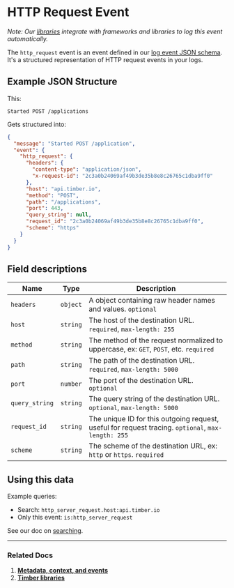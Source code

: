 # HTTP Request Event

*Note: Our [libraries](/languages) integrate with frameworks and libraries to log this event automatically.*

The `http_request` event is an event defined in our [log event JSON schema](/concepts/log-event-json-schema). It's a structured representation of HTTP request events in your logs.

## Example JSON Structure

This:

```
Started POST /applications
```

Gets structured into:

```json
{
  "message": "Started POST /application",
  "event": {
    "http_request": {
      "headers": {
        "content-type": "application/json",
        "x-request-id": "2c3a0b24069af49b3de35b8e8c26765c1dba9ff0"
      },
      "host": "api.timber.io",
      "method": "POST",
      "path": "/applications",
      "port": 443,
      "query_string": null,
      "request_id": "2c3a0b24069af49b3de35b8e8c26765c1dba9ff0",
      "scheme": "https"
    }
  }
}
```


## Field descriptions

Name | Type | Description
-----|------|------------
`headers` | `object` | A object containing raw header names and values. `optional`
`host` | `string` | The host of the destination URL. `required`, `max-length: 255`
`method` | `string` | The method of the request normalized to uppercase, ex: `GET`, `POST`, etc. `required`
`path` | `string` | The path of the destination URL. `required`, `max-length: 5000`
`port` | `number` | The port of the destination URL. `optional`
`query_string` | `string` | The query string of the destination URL. `optional`, `max-length: 5000`
`request_id` | `string` | The unique ID for this outgoing request, useful for request tracing. `optional`, `max-length: 255`
`scheme` | `string` | The scheme of the destination URL, ex: `http` or `https`. `required`


## Using this data

Example queries:

* Search: `http_server_request.host:api.timber.io`
* Only this event: `is:http_server_request`

See our doc on [searching](/app/console/searching).

---

### Related Docs

1. [**Metadata, context, and events**](/concepts/metadata-context-and-events)
2. [**Timber libraries**](/languages)
